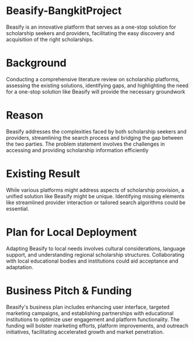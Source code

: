 # Beasify-BangkitProject
Beasify is an innovative platform that serves as a one-stop solution for scholarship seekers and providers, facilitating the easy discovery and acquisition of the right scholarships.
# Background
Conducting a comprehensive literature review on scholarship platforms, assessing the existing solutions, identifying gaps, and highlighting the need for a one-stop solution like Beasify will provide the necessary groundwork
# Reason
Beasify addresses the complexities faced by both scholarship seekers and providers, streamlining the search process and bridging the gap between the two parties. The problem statement involves the challenges in accessing and providing scholarship information efficiently
# Existing Result
While various platforms might address aspects of scholarship provision, a unified solution like Beasify might be unique. Identifying missing elements like streamlined provider interaction or tailored search algorithms could be essential.
# Plan for Local Deployment
Adapting Beasify to local needs involves cultural considerations, language support, and understanding regional scholarship structures. Collaborating with local educational bodies and institutions could aid acceptance and adaptation.
# Business Pitch & Funding
Beasify's business plan includes enhancing user interface, targeted marketing campaigns, and establishing partnerships with educational institutions to optimize user engagement and platform functionality. The funding will bolster marketing efforts, platform improvements, and outreach initiatives, facilitating accelerated growth and market penetration.
